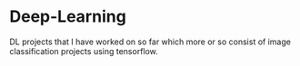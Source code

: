 # Deep-Learning
DL projects that I have worked on so far which more or so consist of image classification projects using tensorflow.
